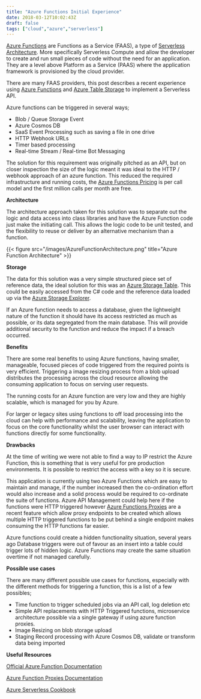 ```yaml
---
title: "Azure Functions Initial Experience"
date: 2018-03-12T10:02:43Z
draft: false
tags: ["cloud","azure","serverless"]
---
```

 
[Azure Functions](https://azure.microsoft.com/en-us/services/functions/ "Azure Functions") are Functions as a Service (FAAS),  a type of [Serverless Architecture](https://www.martinfowler.com/articles/serverless.html). More specifically Serverless Compute and allow the developer to create and run small pieces of code without the need for an application. They are a level above Platform as a Service (PAAS) where the application framework is provisioned by the cloud provider.  

There are many FAAS providers, this post describes a recent experience using [Azure Functions](https://azure.microsoft.com/en-us/services/functions/ "Azure Functions") and [Azure Table Storage](https://azure.microsoft.com/en-gb/services/storage/tables/ "Azure Table Storage") to implement a Serverless API.

Azure functions can be triggered in several ways;

- Blob / Queue Storage Event
- Azure Cosmos DB
- SaaS Event Processing such as saving a file in one drive
- HTTP Webhook URLs
- Timer based processing
- Real-time Stream /  Real-time Bot Messaging


The solution for this requirement was originally pitched as an API, but on closer inspection the size of the logic meant it was ideal to the HTTP / webhook approach of an azure function. This reduced the required infrastructure and running costs, the [Azure Functions Pricing](https://azure.microsoft.com/en-us/pricing/details/functions/ "Azure Function Pricing") is per call model and the first million calls per month are free.

**Architecture**

The architecture approach taken for this solution was to separate out the logic and data access into class libraries and have the Azure Function code just make the initiating call. This allows the logic code to be unit tested,  and the flexibility to reuse or deliver by an alternative mechanism than a function.

{{< figure src="/images/AzureFunctionArchitecture.png" title="Azure Function Architecture" >}}



**Storage**

The data for this solution was a very simple structured piece set of reference data, the ideal solution for this was an [Azure Storage Table](https://azure.microsoft.com/en-gb/services/storage/tables/ "Azure Storage Table"). This could be easily accessed from the C# code and the reference data loaded up via the [Azure Storage Explorer](https://azure.microsoft.com/en-us/features/storage-explorer/ "Azure Storage Explorer").

If an Azure function needs to access a database, given the lightweight nature of the function it should have its access restricted as much as possible, or its data segregated from the main database. This will provide additional security to the function and reduce the impact if a breach occurred. 


**Benefits**

There are some real benefits to using Azure functions, having smaller,  manageable, focused pieces of code triggered from the required points is very efficient. Triggering a image resizing process from a blob upload distributes the processing across the cloud resource allowing the consuming application to focus on serving user requests.

The running costs for an Azure function are very low and they are highly scalable, which is managed for you by Azure. 

For larger or legacy sites using functions to off load processing into the cloud can help with performance and scalability, leaving the application to focus on the core functionality whilst the user browser can interact with functions directly for some functionality. 

**Drawbacks**

At the time of writing we were not able to find a way to IP restrict the Azure Function, this is something that is very useful for pre production environments. It is possible to restrict the access with a key so it is secure.

This application is currently using two Azure Functions which are easy to maintain and manage, if the number increased then the co-ordination effort would also increase and a solid process would be required to co-ordinate the suite of functions. Azure API Management could help here if the functions were HTTP triggered however [Azure Functions Proxies](https://docs.microsoft.com/en-us/azure/azure-functions/functions-proxies "Azure Functions Proxies") are a recent feature which allow proxy endpoints to be created which allows multiple HTTP triggered functions to be put behind a single endpoint makes consuming the HTTP functions far easier.

Azure functions could create a hidden functionality situation, several years ago Database triggers were out of favour as an insert into a table could trigger lots of hidden logic. Azure Functions may create the same situation overtime if not managed carefully.
 

**Possible use cases**

There are many different possible use cases for functions, especially with the different methods for triggering a function, this is a list of a few possibles;

- Time function to trigger scheduled jobs via an API call, log deletion etc
- Simple API replacements with HTTP Triggered functions,  microservice architecture possible via a single gateway if using azure function proxies.
- Image Resizing on blob storage upload
- Staging Record processing with Azure Cosmos DB, validate or transform data being imported 

**Useful Resources**

[Official Azure Function Documentation](https://docs.microsoft.com/en-us/azure/azure-functions/ "Official Documentation")

[Azure Function Proxies Documentation](https://docs.microsoft.com/en-us/azure/azure-functions/functions-proxies "Azure Function Proxies Documentation")

[Azure Serverless Cookbook](https://azure.microsoft.com/en-us/resources/azure-serverless-computing-cookbook/en-us/?_lrsc=2dfc26f7-a655-430d-8bbf-b7cbb5b33983 "Azure Serverless Cook Book")





